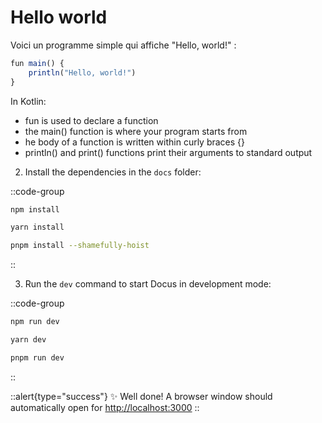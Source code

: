 # Hello world

Voici un programme simple qui affiche "Hello, world!" :

```ts [kotlin]
fun main() {
    println("Hello, world!")
}
```

In Kotlin:

- fun is used to declare a function
- the main() function is where your program starts from
- he body of a function is written within curly braces {}
- println() and print() functions print their arguments to standard output

2. Install the dependencies in the `docs` folder:

::code-group

  ```bash [npm]
  npm install
  ```

  ```bash [yarn]
  yarn install
  ```

  ```bash [pnpm]
  pnpm install --shamefully-hoist
  ```

::

3. Run the `dev` command to start Docus in development mode:

::code-group

```bash [npm]
npm run dev
```

```bash [yarn]
yarn dev
```

```bash [pnpm]
pnpm run dev
```

::

::alert{type="success"}
✨ Well done! A browser window should automatically open for <http://localhost:3000>
::

